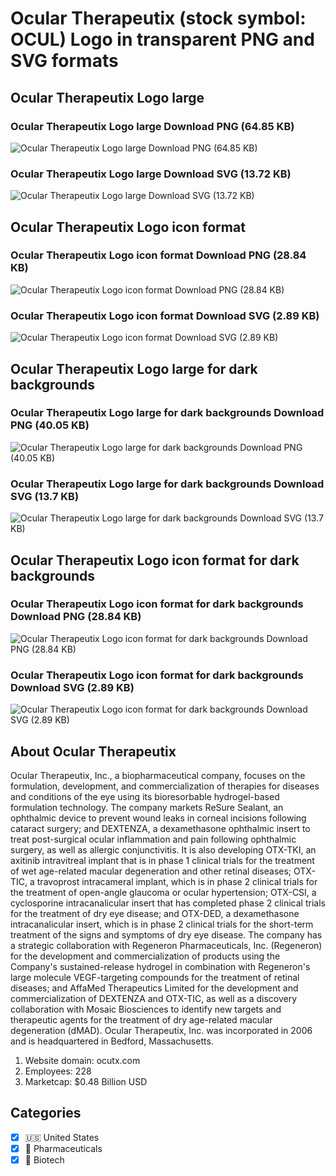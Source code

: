 # Ocular Therapeutix (stock symbol: OCUL) Logo in transparent PNG and SVG formats

## Ocular Therapeutix Logo large

### Ocular Therapeutix Logo large Download PNG (64.85 KB)

![Ocular Therapeutix Logo large Download PNG (64.85 KB)](/img/orig/OCUL_BIG-cbfa6e21.png)

### Ocular Therapeutix Logo large Download SVG (13.72 KB)

![Ocular Therapeutix Logo large Download SVG (13.72 KB)](/img/orig/OCUL_BIG-e40a02ac.svg)

## Ocular Therapeutix Logo icon format

### Ocular Therapeutix Logo icon format Download PNG (28.84 KB)

![Ocular Therapeutix Logo icon format Download PNG (28.84 KB)](/img/orig/OCUL-28cdd69b.png)

### Ocular Therapeutix Logo icon format Download SVG (2.89 KB)

![Ocular Therapeutix Logo icon format Download SVG (2.89 KB)](/img/orig/OCUL-f4b8b5c8.svg)

## Ocular Therapeutix Logo large for dark backgrounds

### Ocular Therapeutix Logo large for dark backgrounds Download PNG (40.05 KB)

![Ocular Therapeutix Logo large for dark backgrounds Download PNG (40.05 KB)](/img/orig/OCUL_BIG.D-881f7cfd.png)

### Ocular Therapeutix Logo large for dark backgrounds Download SVG (13.7 KB)

![Ocular Therapeutix Logo large for dark backgrounds Download SVG (13.7 KB)](/img/orig/OCUL_BIG.D-3be78976.svg)

## Ocular Therapeutix Logo icon format for dark backgrounds

### Ocular Therapeutix Logo icon format for dark backgrounds Download PNG (28.84 KB)

![Ocular Therapeutix Logo icon format for dark backgrounds Download PNG (28.84 KB)](/img/orig/OCUL.D-56ac77aa.png)

### Ocular Therapeutix Logo icon format for dark backgrounds Download SVG (2.89 KB)

![Ocular Therapeutix Logo icon format for dark backgrounds Download SVG (2.89 KB)](/img/orig/OCUL.D-4ab2ab82.svg)

## About Ocular Therapeutix

Ocular Therapeutix, Inc., a biopharmaceutical company, focuses on the formulation, development, and commercialization of therapies for diseases and conditions of the eye using its bioresorbable hydrogel-based formulation technology. The company markets ReSure Sealant, an ophthalmic device to prevent wound leaks in corneal incisions following cataract surgery; and DEXTENZA, a dexamethasone ophthalmic insert to treat post-surgical ocular inflammation and pain following ophthalmic surgery, as well as allergic conjunctivitis. It is also developing OTX-TKI, an axitinib intravitreal implant that is in phase 1 clinical trials for the treatment of wet age-related macular degeneration and other retinal diseases; OTX-TIC, a travoprost intracameral implant, which is in phase 2 clinical trials for the treatment of open-angle glaucoma or ocular hypertension; OTX-CSI, a cyclosporine intracanalicular insert that has completed phase 2 clinical trials for the treatment of dry eye disease; and OTX-DED, a dexamethasone intracanalicular insert, which is in phase 2 clinical trials for the short-term treatment of the signs and symptoms of dry eye disease. The company has a strategic collaboration with Regeneron Pharmaceuticals, Inc. (Regeneron) for the development and commercialization of products using the Company's sustained-release hydrogel in combination with Regeneron's large molecule VEGF-targeting compounds for the treatment of retinal diseases; and AffaMed Therapeutics Limited for the development and commercialization of DEXTENZA and OTX-TIC, as well as a discovery collaboration with Mosaic Biosciences to identify new targets and therapeutic agents for the treatment of dry age-related macular degeneration (dMAD). Ocular Therapeutix, Inc. was incorporated in 2006 and is headquartered in Bedford, Massachusetts.

1. Website domain: ocutx.com
2. Employees: 228
3. Marketcap: $0.48 Billion USD


## Categories
- [x] 🇺🇸 United States
- [x] 💊 Pharmaceuticals
- [x] 🧬 Biotech
